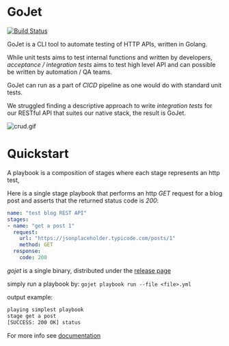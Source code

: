 # GoJet

[![Build Status](https://travis-ci.com/asaf/gojet.svg?branch=master)](https://travis-ci.com/asaf/gojet)

GoJet is a CLI tool to automate testing of HTTP APIs, written in Golang.

While unit tests aims to test internal functions and written by developers,
_acceptance / integration tests_ aims to test high level API and can possible be written by automation / QA teams.

GoJet can run as a part of _CICD_ pipeline as one would do with standard unit tests. 

We struggled finding a descriptive approach to write _integration tests_ for our RESTful API that
suites our native stack, the result is GoJet.

![crud.gif](https://media.corilla.com/gojet/crud.gif)

# Quickstart

A playbook is a composition of stages where each stage represents an http test,

Here is a single stage playbook that performs an http _GET_ request for a blog post and asserts that the returned
status code is _200_:

```yml
name: "test blog REST API"
stages:
- name: "get a post 1"
  request:
    url: "https://jsonplaceholder.typicode.com/posts/1"
    method: GET
  response:
    code: 200 
```

_gojet_ is a single binary, distributed under the [release page](https://github.com/asaf/gojet/releases)


simply run a playbook by: `gojet playbook run --file <file>.yml` 

output example:

```bash
playing simplest playbook
stage get a post
[SUCCESS: 200 OK] status 
```


For more info see [documentation](http://gojet.corilla.io/Documentation.html)